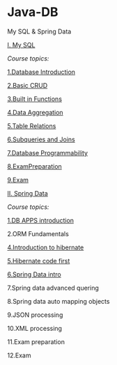 # Java-DB
My SQL &amp; Spring Data

<a href="https://github.com/Evuns/Java-DB/tree/master/MySQL" target="_blank"> I. My SQL</a>

_Course topics:_

<a href="https://github.com/Evuns/Java-DB/tree/master/MySQL/DatabaseIntroduction" target="_blank">1.Database Introduction</a>

<a href="https://github.com/Evuns/Java-DB/tree/master/MySQL/Basic%20CRUD" target="_blank">2.Basic CRUD</a>

<a href="https://github.com/Evuns/Java-DB/tree/master/MySQL/Built-in%20Functions" target="_blank">3.Built in Functions</a>

<a href="https://github.com/Evuns/Java-DB/tree/master/MySQL/DataAggregation" target="_blank">4.Data Aggregation</a>

<a href="https://github.com/Evuns/Java-DB/tree/master/MySQL/Table%20Relations" target="_blank">5.Table Relations</a>

<a href="https://github.com/Evuns/Java-DB/tree/master/MySQL/Subqueries%20and%20JOINs" target="_blank">6.Subqueries and Joins</a>

<a href="https://github.com/Evuns/Java-DB/tree/master/MySQL/Database%20Programmability/Exercise" target="_blank">7.Database Programmability</a>

<a href="https://github.com/Evuns/Java-DB/tree/master/MySQL/ExamPrep" target="_blank">8.ExamPreparation</a>

<a href="https://github.com/Evuns/Java-DB/tree/master/MySQL/Exam/Database%20Basics%20MySQL%20Exam%20-%209%20Feb%202020" target="_blank">9.Exam</a>


<a href="https://github.com/Evuns/Java-DB/tree/master/Spring%20Data" target="_blank"> II. Spring Data</a>

_Course topics:_

<a href="https://github.com/Evuns/Java-DB/tree/master/Spring%20Data/1.Db%20APPS%20Introduction" target="_blank">1.DB APPS introduction</a>

2.ORM Fundamentals

<a href="https://github.com/Evuns/Java-DB/tree/master/Spring%20Data/Introduction%20to%20Hibernate" target="_blank">4.Introduction to hibernate</a>

<a href="https://github.com/Evuns/Java-DB/tree/master/Spring%20Data/4.Hibernate-%20Code-First" target="_blank">5.Hibernate code first</a>

<a href="https://github.com/Evuns/Java-DB/tree/master/Spring%20Data/5.SpringDataIntro" target="_blank">6.Spring Data intro</a>

7.Spring data advanced quering

8.Spring data auto mapping objects

9.JSON processing

10.XML processing

11.Exam preparation

12.Exam
